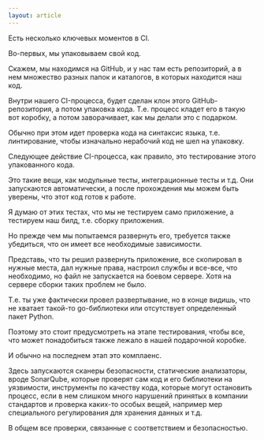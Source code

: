 ```yaml
---
layout: article
---
```

Есть несколько ключевых моментов в CI.

Во-первых, мы упаковываем свой код.

Скажем, мы находимся на GitHub, и у нас там есть репозиторий, а в нем множество разных папок и каталогов, в которых находится наш код.

Внутри нашего CI-процесса, будет сделан клон этого GitHub-репозитория, а потом упаковка кода. Т.е. процесс кладет его в такую вот коробку, а потом заворачивает, как мы делали это с подарком.

Обычно при этом идет проверка кода на синтаксис языка, т.е. линтирование, чтобы изначально нерабочий код не шел на упаковку.

Следующее действие CI-процесса, как правило, это тестирование этого упакованного кода.

Это такие вещи, как модульные тесты, интеграционные тесты и т.д. Они запускаются автоматически, а после прохождения мы можем быть уверены, что этот код готов к работе.

Я думаю от этих тестах, что мы не тестируем само приложение, а тестируем наш билд, т.е. сборку приложения.

Но прежде чем мы попытаемся развернуть его, требуется также убедиться, что он имеет все необходимые зависимости.

Представь, что ты решил развернуть приложение, все скопировал в нужные места, дал нужные права, настроил службы и все-все, что необходимо, но файл не запускается на боевом сервере. Хотя на сервере сборки таких проблем не было.

Т.е. ты уже фактически провел развертывание, но в конце видишь, что не хватает такой-то go-библиотеки или отсутствует определенный пакет Python.

Поэтому это стоит предусмотреть на этапе тестирования, чтобы все, что может понадобиться также лежало в нашей подарочной коробке.

И обычно на последнем этап это комплаенс.

Здесь запускаются сканеры безопасности, статические анализаторы, вроде SonarQube, которые проверят сам код и его библиотеки на уязвимости, инструменты по качеству кода, которые могут остановить процесс, если в нем слишком много нарушений принятых в компании стандартов и проверка каких-то особых вещей, например мер специального регулирования для хранения данных и т.д.

В общем все проверки, связанные с соответствием и безопасностью.
